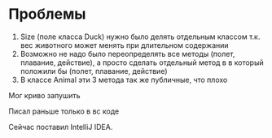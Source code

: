 # Проблемы

1. Size (поле класса Duck) нужно было делять отдельным классом т.к. вес животного может менять при длительном содержании
2. Возможно не надо было переопределять все методы (полет, плавание, действие), а просто сделать отдельный метод в
в который положили бы (полет, плавание, действие)
3. В классе Animal эти 3 метода так же публичные, что плохо

Мог криво запушить 

Писал раньше только  в вс коде

Сейчас поставил IntelliJ IDEA. 

